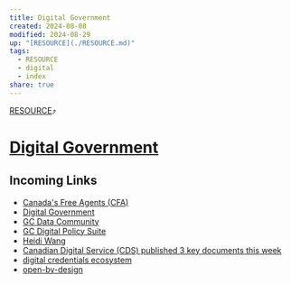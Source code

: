 ```yaml
---
title: Digital Government
created: 2024-08-08
modified: 2024-08-29
up: "[RESOURCE](./RESOURCE.md)"
tags:
  - RESOURCE
  - digital
  - index
share: true
---
```

[RESOURCE](./RESOURCE.md)⤴️
# [Digital Government](Digital%2520Government.md#)

## Incoming Links
- [Canada's Free Agents (CFA)](./Canada's%20Free%20Agents%20(CFA).md)
- [Digital Government](Digital%2520Government.md.md#)
- [GC Data Community](./GC%20Data%20Community.md)
- [GC Digital Policy Suite](./GC%20Digital%20Policy%20Suite.md)
- [Heidi Wang](Heidi%20Wang.md)
- [Canadian Digital Service (CDS) published 3 key documents this week](./Canadian%20Digital%20Service%20(CDS)%20published%203%20key%20documents%20this%20week.md)
- [digital credentials ecosystem](./digital%20credentials%20ecosystem.md)
- [open-by-design](./open-by-design.md)

